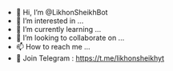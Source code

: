 - 👋 Hi, I’m @LikhonSheikhBot
- 👀 I’m interested in ...
- 🌱 I’m currently learning ...
- 💞️ I’m looking to collaborate on ...
- 📫 How to reach me ...
- 🌱 Join Telegram : https://t.me/likhonsheikhyt
